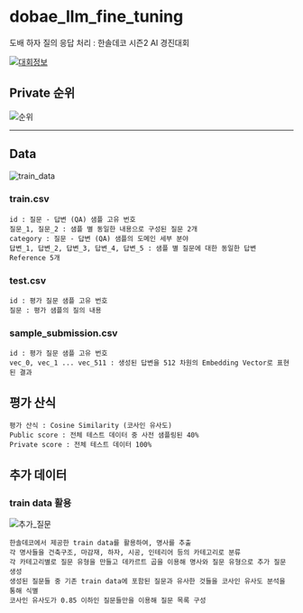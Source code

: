 # dobae_llm_fine_tuning

도배 하자 질의 응답 처리 : 한솔데코 시즌2 AI 경진대회

[![대회정보](https://github.com/ahdgks/dobae_llm_fine_tuning/assets/113077320/948bd6f6-fbb1-4a69-8235-1b1e54a1c105)](https://dacon.io/competitions/official/236216/overview/description)

## Private 순위

![순위](https://github.com/ahdgks/dobae_llm_fine_tuning/assets/113077320/649f2a19-73d3-4ae7-97fb-0695355f1ad5)

---
## Data  
![train_data](https://github.com/ahdgks/dobae_llm_fine_tuning/assets/113077320/2ae8e3cb-cbfb-4d5a-b0bd-7d18423e4878)

### train.csv
    id : 질문 - 답변 (QA) 샘플 고유 번호  
    질문_1, 질문_2 : 샘플 별 동일한 내용으로 구성된 질문 2개  
    category : 질문 - 답변 (QA) 샘플의 도메인 세부 분야  
    답변_1, 답변_2, 답변_3, 답변_4, 답변_5 : 샘플 별 질문에 대한 동일한 답변 Reference 5개  

### test.csv
    id : 평가 질문 샘플 고유 번호
    질문 : 평가 샘플의 질의 내용

### sample_submission.csv 
    id : 평가 질문 샘플 고유 번호  
    vec_0, vec_1 ... vec_511 : 생성된 답변을 512 차원의 Embedding Vector로 표현된 결과  

## 평가 산식
    평가 산식 : Cosine Similarity (코사인 유사도)
    Public score : 전체 테스트 데이터 중 사전 샘플링된 40%
    Private score : 전체 테스트 데이터 100%

## 추가 데이터

### train data 활용
![추가_질문](https://github.com/ahdgks/dobae_llm_fine_tuning/assets/113077320/c3bf1b29-6a84-45e1-b3da-6b7809310189)

    한솔데코에서 제공한 train data를 활용하여, 명사를 추출
    각 명사들을 건축구조, 마감재, 하자, 시공, 인테리어 등의 카테고리로 분류
    각 카테고리별로 질문 유형을 만들고 데카르트 곱을 이용해 명사와 질문 유형으로 추가 질문 생성
    생성된 질문들 중 기존 train data에 포함된 질문과 유사한 것들을 코사인 유사도 분석을 통해 식별
    코사인 유사도가 0.85 이하인 질문들만을 이용해 질문 목록 구성

